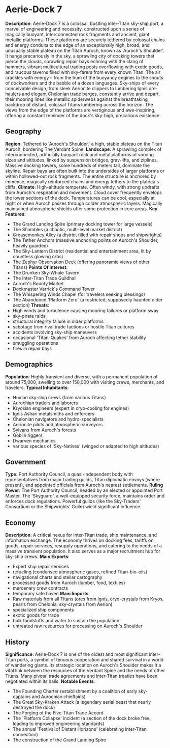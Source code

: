 
# Aerie-Dock 7
**Description**: Aerie-Dock 7 is a colossal, bustling inter-Titan sky-ship port, a marvel of engineering and necessity, constructed upon a series of magically buoyant, interconnected rock fragments and ancient, giant metallic platforms. These platforms are securely tethered by colossal chains and energy conduits to the edge of an exceptionally high, broad, and unusually stable plateau on the Titan Auroch, known as 'Auroch's Shoulder'. It hangs precariously in the sky, a sprawling city of docking towers that pierce the clouds, sprawling repair bays echoing with the clang of hammers, vibrant multicultural trading posts overflowing with exotic goods, and raucous taverns filled with sky-farers from every known Titan. The air crackles with energy – from the hum of the buoyancy engines to the shouts of dockworkers and the babble of a dozen languages. Sky-ships of every conceivable design, from sleek Aerionite clippers to lumbering Ignis ore-haulers and elegant Chelonian trade barges, constantly arrive and depart, their mooring lines like metallic spiderwebs against the breathtaking backdrop of distant, colossal Titans lumbering across the horizon. The views from the edge of the platforms are vertiginous and awe-inspiring, offering a constant reminder of the dock's sky-high, precarious existence.

## Geography
**Region**: Tethered to 'Auroch's Shoulder,' a high, stable plateau on the Titan Auroch, bordering The Verdant Spine.
**Landscape**: A sprawling complex of interconnected, artificially buoyant rock and metal platforms of varying sizes and altitudes, linked by suspension bridges, grav-lifts, and ziplines. Massive docking towers, some hundreds of meters tall, dominate the skyline. Repair bays are often built into the undersides of larger platforms or within hollowed-out rock fragments. The entire structure is anchored by immense, magically reinforced chains and energy tethers to the plateau's cliffs.
**Climate**: High-altitude temperate. Often windy, with strong updrafts from Auroch's respiration and movement. Cloud cover frequently envelops the lower sections of the dock. Temperatures can be cool, especially at night or when Auroch passes through colder atmospheric layers. Magically maintained atmospheric shields offer some protection in core areas.
**Key Features**:
- The Grand Landing Spire (primary docking tower for large vessels)
- The Shambles (a chaotic, multi-level market district)
- Greasemonkey Alley (a district filled with repair shops and shipwrights)
- The Tether Anchors (massive anchoring points on Auroch's Shoulder, heavily guarded)
- The Sky-Lantern District (residential and entertainment area, lit by countless glowing orbs)
- The Zephyr Observation Deck (offering panoramic views of other Titans)
**Points Of Interest**:
- The Drunken Sky-Whale Tavern
- The Inter-Titan Trade Guildhall
- Auroch's Bounty Market
- Dockmaster Varrick's Command Tower
- The Whispering Winds Chapel (for travelers seeking blessings)
- The Abandoned 'Platform Zero' (a restricted, supposedly haunted older section)
**Threats**:
- High winds and turbulence causing mooring failures or platform sway
- sky-pirate raids
- structural integrity failure in older platforms
- sabotage from rival trade factions or hostile Titan cultures
- accidents involving sky-ship maneuvers
- occasional 'Titan-Quakes' from Auroch affecting tether stability
- smuggling operations
- fires in repair bays

## Demographics
**Population**: Highly transient and diverse, with a permanent population of around 75,000, swelling to over 150,000 with visiting crews, merchants, and travelers.
**Typical Inhabitants**:
- Human sky-ship crews (from various Titans)
- Aurochian traders and laborers
- Kryosian engineers (expert in cryo-cooling for engines)
- Ignis Ashari metalsmiths and enforcers
- Chelonian navigators and hydro-specialists
- Aerionite pilots and atmospheric surveyors
- Sylvans from Auroch's forests
- Goblin riggers
- Dwarven mechanics
- various species of 'Sky-Natives' (winged or adapted to high altitudes)

## Government
**Type**: Port Authority Council, a quasi-independent body with representatives from major trading guilds, Titan diplomatic envoys (where present), and appointed officials from Auroch's nearest settlements.
**Ruling Power**: The Port Authority Council, headed by an elected or appointed Port Master. The 'Skyguard', a well-equipped security force, maintains order and enforces dock regulations. Powerful guilds (like the Sky-Traders' Consortium or the Shipwrights' Guild) wield significant influence.

## Economy
**Description**: A critical nexus for inter-Titan trade, ship maintenance, and information exchange. The economy thrives on docking fees, tariffs on goods, repair services, resupply operations, and catering to the needs of a massive transient population. It also serves as a major recruitment hub for sky-ship crews.
**Main Exports**:
- Expert ship repair services
- refueling (condensed atmospheric gases, refined Titan-bio-oils)
- navigational charts and stellar cartography
- processed goods from Auroch (lumber, food, textiles)
- mercenary crew contracts
- temporary safe haven
**Main Imports**:
- Raw materials from all Titans (ores from Ignis, cryo-crystals from Kryos, pearls from Chelonia, sky-crystals from Aerion)
- specialized ship components
- exotic goods for trade
- bulk foodstuffs and water to sustain the population
- untreated raw resources for processing on Auroch's Shoulder

## History
**Significance**: Aerie-Dock 7 is one of the oldest and most significant inter-Titan ports, a symbol of tenuous cooperation and shared survival in a world of wandering giants. Its strategic location on Auroch's Shoulder makes it a vital link between the resources of the Verdant Spine and the needs of other Titans. Many pivotal trade agreements and inter-Titan treaties have been negotiated within its halls.
**Notable Events**:
- The Founding Charter (establishment by a coalition of early sky-captains and Aurochian chieftains)
- The Great Sky-Kraken Attack (a legendary aerial beast that nearly destroyed the dock)
- The Forging of the Five-Titan Trade Accord
- The 'Platform Collapse' incident (a section of the dock broke free, leading to improved engineering standards)
- The annual 'Festival of Distant Horizons' (celebrating inter-Titan connection)
- The construction of the Grand Landing Spire
